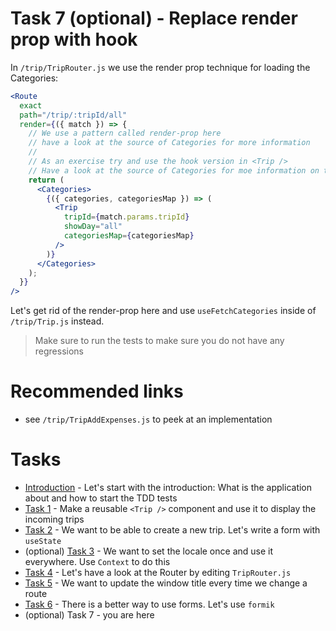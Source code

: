 # Task 7 (optional) - Replace render prop with hook

In `/trip/TripRouter.js` we use the render prop technique for loading the Categories:

```jsx
<Route
  exact
  path="/trip/:tripId/all"
  render={({ match }) => {
    // We use a pattern called render-prop here
    // have a look at the source of Categories for more information
    //
    // As an exercise try and use the hook version in <Trip />
    // Have a look at the source of Categories for moe information on that, too
    return (
      <Categories>
        {({ categories, categoriesMap }) => (
          <Trip
            tripId={match.params.tripId}
            showDay="all"
            categoriesMap={categoriesMap}
          />
        )}
      </Categories>
    );
  }}
/>
```

Let's get rid of the render-prop here and use `useFetchCategories` inside of `/trip/Trip.js` instead.

> Make sure to run the tests to make sure you do not have any regressions

# Recommended links

- see `/trip/TripAddExpenses.js` to peek at an implementation

# Tasks

- [Introduction](https://github.com/ankri/react-workshop/blob/master/tasks/Task-0.md) - Let's start with the introduction: What is the application about and how to start the TDD tests
- [Task 1](https://github.com/ankri/react-workshop/blob/master/tasks/Task-1.md) - Make a reusable `<Trip />` component and use it to display the incoming trips
- [Task 2](https://github.com/ankri/react-workshop/blob/master/tasks/Task-2.md) - We want to be able to create a new trip. Let's write a form with `useState`
- (optional) [Task 3](https://github.com/ankri/react-workshop/blob/master/tasks/Task-3.md) - We want to set the locale once and use it everywhere. Use `Context` to do this
- [Task 4](https://github.com/ankri/react-workshop/blob/master/tasks/Task-4.md) - Let's have a look at the Router by editing `TripRouter.js`
- [Task 5](https://github.com/ankri/react-workshop/blob/master/tasks/Task-5.md) - We want to update the window title every time we change a route
- [Task 6](https://github.com/ankri/react-workshop/blob/master/tasks/Task-6.md) - There is a better way to use forms. Let's use `formik`
- (optional) Task 7 - you are here
